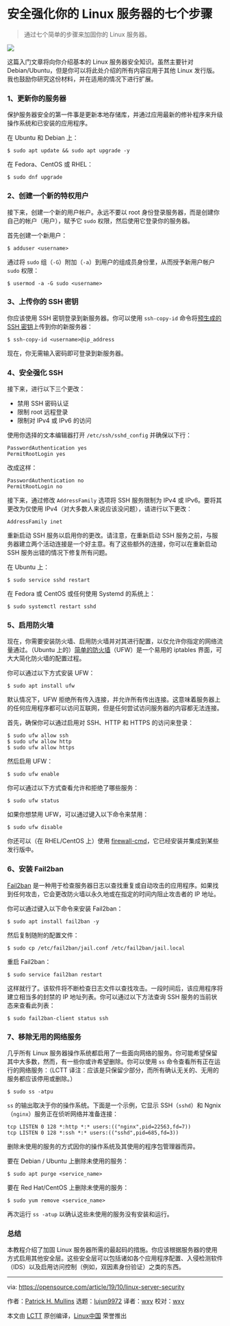 [#]: collector: (lujun9972)
[#]: translator: (wxy)
[#]: reviewer: (wxy)
[#]: publisher: ( )
[#]: url: ( )
[#]: subject: (7 steps to securing your Linux server)
[#]: via: (https://opensource.com/article/19/10/linux-server-security)
[#]: author: (Patrick H. Mullins https://opensource.com/users/pmullins)

安全强化你的 Linux 服务器的七个步骤
======

> 通过七个简单的步骤来加固你的 Linux 服务器。

![](https://img.linux.net.cn/data/attachment/album/201910/11/094107k8skl8wwxq62pzld.jpg)

这篇入门文章将向你介绍基本的 Linux 服务器安全知识。虽然主要针对 Debian/Ubuntu，但是你可以将此处介绍的所有内容应用于其他 Linux 发行版。我也鼓励你研究这份材料，并在适用的情况下进行扩展。

### 1、更新你的服务器

保护服务器安全的第一件事是更新本地存储库，并通过应用最新的修补程序来升级操作系统和已安装的应用程序。

在 Ubuntu 和 Debian 上：

```
$ sudo apt update && sudo apt upgrade -y
```

在 Fedora、CentOS 或 RHEL：

```
$ sudo dnf upgrade
```

### 2、创建一个新的特权用户

接下来，创建一个新的用户帐户。永远不要以 root 身份登录服务器，而是创建你自己的帐户（用户），赋予它 `sudo` 权限，然后使用它登录你的服务器。

首先创建一个新用户：

```
$ adduser <username>
```

通过将 `sudo` 组（`-G`）附加（`-a`）到用户的组成员身份里，从而授予新用户帐户 `sudo` 权限：

```
$ usermod -a -G sudo <username>
```

### 3、上传你的 SSH 密钥

你应该使用 SSH 密钥登录到新服务器。你可以使用 `ssh-copy-id` 命令将[预生成的 SSH 密钥][2]上传到你的新服务器：

```
$ ssh-copy-id <username>@ip_address
```

现在，你无需输入密码即可登录到新服务器。

### 4、安全强化 SSH

接下来，进行以下三个更改：

* 禁用 SSH 密码认证
* 限制 root 远程登录
* 限制对 IPv4 或 IPv6 的访问

使用你选择的文本编辑器打开 `/etc/ssh/sshd_config` 并确保以下行：

```
PasswordAuthentication yes
PermitRootLogin yes
```

改成这样：

```
PasswordAuthentication no
PermitRootLogin no
```

接下来，通过修改 `AddressFamily` 选项将 SSH 服务限制为 IPv4 或 IPv6。要将其更改为仅使用 IPv4（对大多数人来说应该没问题），请进行以下更改：

```
AddressFamily inet
```

重新启动 SSH 服务以启用你的更改。请注意，在重新启动 SSH 服务之前，与服务器建立两个活动连接是一个好主意。有了这些额外的连接，你可以在重新启动 SSH 服务出错的情况下修复所有问题。

在 Ubuntu 上：

```
$ sudo service sshd restart
```

在 Fedora 或 CentOS 或任何使用 Systemd 的系统上：

```
$ sudo systemctl restart sshd
```

### 5、启用防火墙

现在，你需要安装防火墙、启用防火墙并对其进行配置，以仅允许你指定的网络流量通过。（Ubuntu 上的）[简单的防火墙][3]（UFW）是一个易用的 iptables 界面，可大大简化防火墙的配置过程。

你可以通过以下方式安装 UFW：

```
$ sudo apt install ufw
```

默认情况下，UFW 拒绝所有传入连接，并允许所有传出连接。这意味着服务器上的任何应用程序都可以访问互联网，但是任何尝试访问服务器的内容都无法连接。

首先，确保你可以通过启用对 SSH、HTTP 和 HTTPS 的访问来登录：

```
$ sudo ufw allow ssh
$ sudo ufw allow http
$ sudo ufw allow https
```

然后启用 UFW：

```
$ sudo ufw enable
```

你可以通过以下方式查看允许和拒绝了哪些服务：

```
$ sudo ufw status
```

如果你想禁用 UFW，可以通过键入以下命令来禁用：

```
$ sudo ufw disable
```

你还可以（在 RHEL/CentOS 上）使用 [firewall-cmd][4]，它已经安装并集成到某些发行版中。

### 6、安装 Fail2ban

[Fail2ban][5] 是一种用于检查服务器日志以查找重复或自动攻击的应用程序。如果找到任何攻击，它会更改防火墙以永久地或在指定的时间内阻止攻击者的 IP 地址。

你可以通过键入以下命令来安装 Fail2ban：

```
$ sudo apt install fail2ban -y
```

然后复制随附的配置文件：

```
$ sudo cp /etc/fail2ban/jail.conf /etc/fail2ban/jail.local
```

重启 Fail2ban：

```
$ sudo service fail2ban restart
```

这样就行了。该软件将不断检查日志文件以查找攻击。一段时间后，该应用程序将建立相当多的封禁的 IP 地址列表。你可以通过以下方法查询 SSH 服务的当前状态来查看此列表：

```
$ sudo fail2ban-client status ssh
```

### 7、移除无用的网络服务

几乎所有 Linux 服务器操作系统都启用了一些面向网络的服务。你可能希望保留其中大多数，然而，有一些你或许希望删除。你可以使用 `ss` 命令查看所有正在运行的网络服务：（LCTT 译注：应该是只保留少部分，而所有确认无关的、无用的服务都应该停用或删除。）

```
$ sudo ss -atpu
```

`ss` 的输出取决于你的操作系统。下面是一个示例，它显示 SSH（`sshd`）和 Ngnix（`nginx`）服务正在侦听网络并准备连接：

```
tcp LISTEN 0 128 *:http *:* users:(("nginx",pid=22563,fd=7))
tcp LISTEN 0 128 *:ssh *:* users:(("sshd",pid=685,fd=3))
```

删除未使用的服务的方式因你的操作系统及其使用的程序包管理器而异。

要在 Debian / Ubuntu 上删除未使用的服务：

```
$ sudo apt purge <service_name>
```

要在 Red Hat/CentOS 上删除未使用的服务：

```
$ sudo yum remove <service_name>
```

再次运行 `ss -atup` 以确认这些未使用的服务没有安装和运行。

### 总结

本教程介绍了加固 Linux 服务器所需的最起码的措施。你应该根据服务器的使用方式启用其他安全层。这些安全层可以包括诸如各个应用程序配置、入侵检测软件（IDS）以及启用访问控制（例如，双因素身份验证）之类的东西。

--------------------------------------------------------------------------------

via: https://opensource.com/article/19/10/linux-server-security

作者：[Patrick H. Mullins][a]
选题：[lujun9972][b]
译者：[wxy](https://github.com/wxy)
校对：[wxy](https://github.com/wxy)

本文由 [LCTT](https://github.com/LCTT/TranslateProject) 原创编译，[Linux中国](https://linux.cn/) 荣誉推出

[a]: https://opensource.com/users/pmullins
[b]: https://github.com/lujun9972
[1]: https://opensource.com/sites/default/files/styles/image-full-size/public/lead-images/server_data_system_admin.png?itok=q6HCfNQ8 (computer servers processing data)
[2]: https://opensource.com/article/19/4/ssh-keys-seahorse
[3]: https://launchpad.net/ufw
[4]: https://www.redhat.com/sysadmin/secure-linux-network-firewall-cmd
[5]: https://www.fail2ban.org/wiki/index.php/Main_Page
